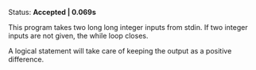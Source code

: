 Status: **Accepted | 0.069s**

This program takes two long long integer inputs from stdin.
If two integer inputs are not given, the while loop closes.

A logical statement will take care of keeping the output as a positive difference.

